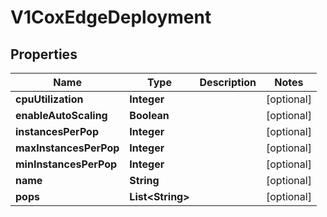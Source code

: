 # V1CoxEdgeDeployment

## Properties
Name | Type | Description | Notes
------------ | ------------- | ------------- | -------------
**cpuUtilization** | **Integer** |  |  [optional]
**enableAutoScaling** | **Boolean** |  |  [optional]
**instancesPerPop** | **Integer** |  |  [optional]
**maxInstancesPerPop** | **Integer** |  |  [optional]
**minInstancesPerPop** | **Integer** |  |  [optional]
**name** | **String** |  |  [optional]
**pops** | **List&lt;String&gt;** |  |  [optional]
